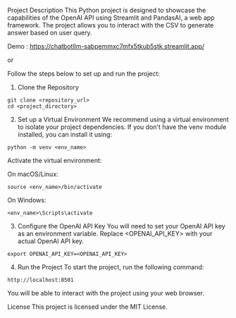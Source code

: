 Project Description
This Python project is designed to showcase the capabilities of the OpenAI API using Streamlit and PandasAI, a web app framework. The project allows you to interact with the CSV to generate answer based on user query.

Demo : https://chatbotllm-sabpemmxc7mfx5tkub5stk.streamlit.app/

or

Follow the steps below to set up and run the project:

1. Clone the Repository
```
git clone <repository_url>
cd <project_directory>
```

2. Set up a Virtual Environment
We recommend using a virtual environment to isolate your project dependencies. If you don't have the venv module installed, you can install it using:

```
python -m venv <env_name>
```
Activate the virtual environment:

On macOS/Linux:

```
source <env_name>/bin/activate
```
On Windows:

```
<env_name>\Scripts\activate
```

3. Configure the OpenAI API Key
You will need to set your OpenAI API key as an environment variable. Replace <OPENAI_API_KEY> with your actual OpenAI API key.

```
export OPENAI_API_KEY=<OPENAI_API_KEY>
```

4. Run the Project
To start the project, run the following command:

```
http://localhost:8501
```

You will be able to interact with the project using your web browser.

License
This project is licensed under the MIT License.
